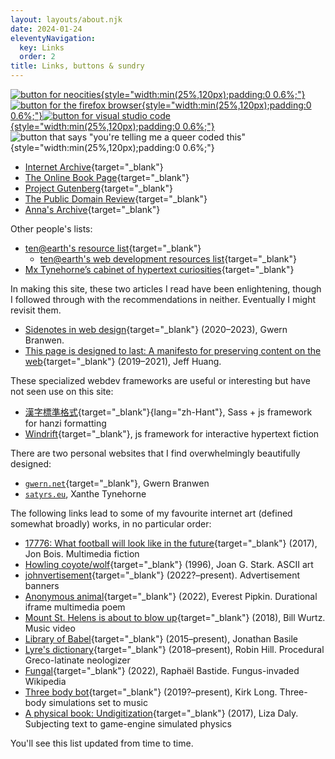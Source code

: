 ```yaml
---
layout: layouts/about.njk
date: 2024-01-24
eleventyNavigation:
  key: Links
  order: 2
title: Links, buttons & sundry
---
```

<a href="https://neocities.org/" target="_blank">![button for neocities](/img/button/neocities_hosted2.gif){style="width:min(25%,120px);padding:0 0.6%;"}</a><a href="https://www.mozilla.org/firefox/browsers/" target="_blank">![button for the firefox browser](/img/button/firefox2.gif){style="width:min(25%,120px);padding:0 0.6%;"}</a><a href="https://code.visualstudio.com/" target="_blank">![button for visual studio code](/img/button/vscbutton.gif){style="width:min(25%,120px);padding:0 0.6%;"}</a>![button that says "you're telling me a queer coded this"](/img/button/queer.png){style="width:min(25%,120px);padding:0 0.6%;"}

- [Internet Archive](https://archive.org/){target="_blank"}
- [The Online Book Page](https://onlinebooks.library.upenn.edu/search.html){target="_blank"}
- [Project Gutenberg](https://www.gutenberg.org/){target="_blank"}
- [The Public Domain Review](https://publicdomainreview.org/){target="_blank"}
- [Anna's Archive](https://annas-archive.org/){target="_blank"}

Other people's lists:

- [ten@earth's resource list](https://10kph.neocities.org/resources/){target="_blank"}
  - [ten@earth's web development resources list](https://10kph.neocities.org/resources/dev/){target="_blank"}
- [Mx Tynehorne’s cabinet of hypertext curiosities](https://satyrs.eu/linkroll){target="_blank"}

In making this site, these two articles I read have been enlightening, though I followed through with the recommendations in neither. Eventually I might revisit them.

- [Sidenotes in web design](https://gwern.net/sidenote){target="_blank"} (2020&ndash;2023), Gwern Branwen.
- [This page is designed to last: A manifesto for preserving content on the web](https://jeffhuang.com/designed_to_last/){target="_blank"} (2019&ndash;2021), Jeff Huang.

These specialized webdev frameworks are useful or interesting but have not seen use on this site:

- [漢字標準格式](https://hanzi.pro/){target="_blank"}{lang="zh-Hant"}, Sass + js framework for hanzi formatting
- [Windrift](https://windrift.app/){target="_blank"}, js framework for interactive hypertext fiction

There are two personal websites that I find overwhelmingly beautifully designed:

- [`gwern.net`](https://gwern.net/){target="_blank"}, Gwern Branwen
- <a href="https://satyrs.eu/" target="_blank" style="font-family:var(--monospace);">`satyrs.eu`</a>, Xanthe Tynehorne

The following links lead to some of my favourite internet art (defined somewhat broadly) works, in no particular order:

- [17776: What football will look like in the future](https://www.sbnation.com/a/17776-football){target="_blank"} (2017), Jon Bois. Multimedia fiction
- [Howling coyote/wolf](https://web.archive.org/web/20091028022937/http://www.geocities.com/SoHo/7373/wildlife.htm#coyote){target="_blank"} (1996), Joan G. Stark. ASCII art 
- [johnvertisement](https://john.citrons.xyz/){target="_blank"} (2022?&ndash;present). Advertisement banners
- [Anonymous animal](https://everest-pipkin.com/#projects/anonymous_animal.html){target="_blank"} (2022), Everest Pipkin. Durational iframe multimedia poem
- [Mount St. Helens is about to blow up](https://billwurtz.com/mount-st-helens-is-about-to-blow-up.mp4){target="_blank"} (2018), Bill Wurtz. Music video
- [Library of Babel](https://libraryofbabel.info/){target="_blank"} (2015&ndash;present), Jonathan Basile
- [Lyre's dictionary](http://www.inthescales.com/projects/lyres-dictionary/){target="_blank"} (2018&ndash;present), Robin Hill. Procedural Greco-latinate neologizer
- [Fungal](https://fungal.page/){target="_blank"} (2022), Raphaël Bastide. Fungus-invaded Wikipedia
- [Three body bot](https://github.com/kirklong/ThreeBodyBot){target="_blank"} (2019?&ndash;present), Kirk Long. Three-body simulations set to music 
- [A physical book: Undigitization](https://lizadaly.com/pages/a-physical-book/){target="_blank"} (2017), Liza Daly. Subjecting text to game-engine simulated physics

You'll see this list updated from time to time.